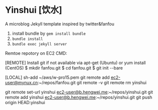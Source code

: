 # Yinshui [饮水]
A microblog Jekyll template inspired by twitter&fanfou


1. install bundle by `gem install bundle`
2. `bundle install`
3. `bundle exec jekyll server`

Remtoe repotory on EC2 CMD:

[REMOTE]
Install git if not available via apt-get (Ubuntu) or yum install (CentOS)
$ mkdir fanfou.git
$ cd fanfou.git
$ git init --bare

[LOCAL]
sh-add ~/aws/w-pro15.pem
git remote add ec2-user@mynux.cn:~/repos/fanfou.git
git remote -v
git remote rm yinshui

git remote set-url yinshui ec2-user@b.hengwei.me:~/repos/yinshui.git
git remote add yinshui ec2-user@b.hengwei.me:~/repos/yinshui.git
git push origin HEAD:yinshui
